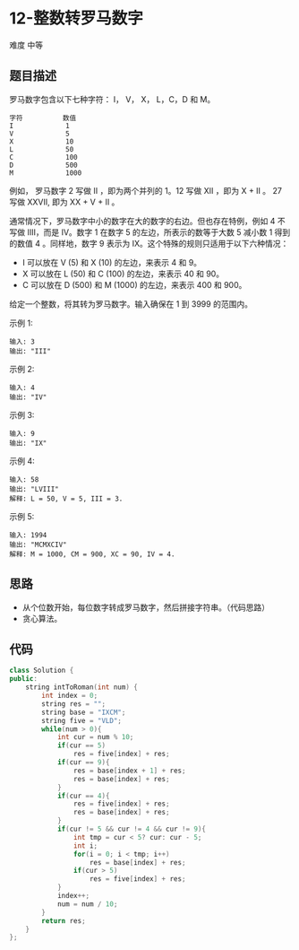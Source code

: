 # 12-整数转罗马数字

难度 中等



##  题目描述

罗马数字包含以下七种字符： I， V， X， L，C，D 和 M。
```
字符          数值
I             1
V             5
X             10
L             50
C             100
D             500
M             1000
```
例如， 罗马数字 2 写做 II ，即为两个并列的 1。12 写做 XII ，即为 X + II 。 27 写做  XXVII, 即为 XX + V + II 。

通常情况下，罗马数字中小的数字在大的数字的右边。但也存在特例，例如 4 不写做 IIII，而是 IV。数字 1 在数字 5 的左边，所表示的数等于大数 5 减小数 1 得到的数值 4 。同样地，数字 9 表示为 IX。这个特殊的规则只适用于以下六种情况：

- I 可以放在 V (5) 和 X (10) 的左边，来表示 4 和 9。
- X 可以放在 L (50) 和 C (100) 的左边，来表示 40 和 90。 
- C 可以放在 D (500) 和 M (1000) 的左边，来表示 400 和 900。
  

给定一个整数，将其转为罗马数字。输入确保在 1 到 3999 的范围内。

示例 1:
```
输入: 3
输出: "III"
```
示例 2:
```
输入: 4
输出: "IV"
```
示例 3:
```
输入: 9
输出: "IX"
```
示例 4:
```
输入: 58
输出: "LVIII"
解释: L = 50, V = 5, III = 3.
```
示例 5:
```
输入: 1994
输出: "MCMXCIV"
解释: M = 1000, CM = 900, XC = 90, IV = 4.
```



## 思路

- 从个位数开始，每位数字转成罗马数字，然后拼接字符串。（代码思路）
- 贪心算法。



## 代码

```c++
class Solution {
public:
    string intToRoman(int num) {
        int index = 0;
        string res = "";
        string base = "IXCM";
        string five = "VLD";
        while(num > 0){
            int cur = num % 10;
            if(cur == 5)
                res = five[index] + res;
            if(cur == 9){ 
                res = base[index + 1] + res;
                res = base[index] + res;
            }
            if(cur == 4){
                res = five[index] + res;
                res = base[index] + res;
            }
            if(cur != 5 && cur != 4 && cur != 9){
                int tmp = cur < 5? cur: cur - 5;
                int i;
                for(i = 0; i < tmp; i++)
                    res = base[index] + res;
                if(cur > 5)
                    res = five[index] + res;
            }
            index++;
            num = num / 10;
        }
        return res;
    }
};
```

